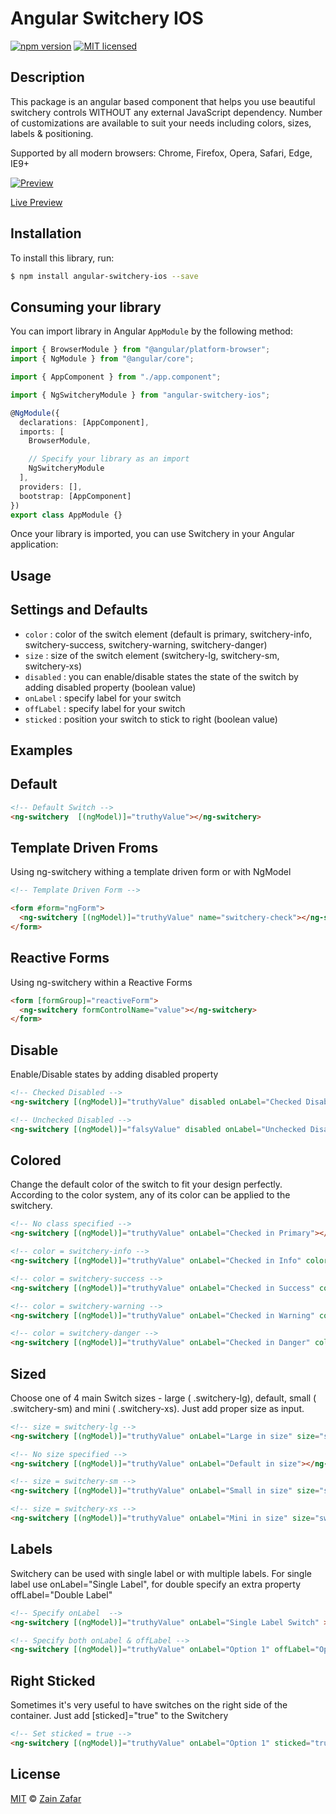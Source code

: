 # Angular Switchery IOS

[![npm version](https://badge.fury.io/js/angular-switchery-ios.svg)](https://badge.fury.io/js/angular-switchery-ios) [![MIT licensed](https://img.shields.io/badge/license-MIT-blue.svg)](https://github.com/zainzafar90/angular-switchery-ios/blob/master/LICENSE)

## Description

This package is an angular based component that helps you use beautiful switchery controls WITHOUT any external JavaScript dependency. Number of customizations are available to suit your needs including colors, sizes, labels & positioning.

Supported by all modern browsers: Chrome, Firefox, Opera, Safari, Edge, IE9+

[![Preview](https://i.imgur.com/iJWeY23.png)](https://zainzafar90.github.io/angular-switchery-ios/)

[Live Preview](https://zainzafar90.github.io/angular-switchery-ios/)

## Installation

To install this library, run:

```bash
$ npm install angular-switchery-ios --save
```

## Consuming your library

You can import library in Angular `AppModule` by the following method:

```typescript
import { BrowserModule } from "@angular/platform-browser";
import { NgModule } from "@angular/core";

import { AppComponent } from "./app.component";

import { NgSwitcheryModule } from "angular-switchery-ios";

@NgModule({
  declarations: [AppComponent],
  imports: [
    BrowserModule,

    // Specify your library as an import
    NgSwitcheryModule
  ],
  providers: [],
  bootstrap: [AppComponent]
})
export class AppModule {}
```

Once your library is imported, you can use Switchery in your Angular application:

## Usage

## Settings and Defaults

* `color` : color of the switch element (default is primary, switchery-info, switchery-success, switchery-warning, switchery-danger)
* `size` : size of the switch element (switchery-lg, switchery-sm, switchery-xs)
* `disabled` : you can enable/disable states the state of the switch by adding disabled property (boolean value)
* `onLabel` : specify label for your switch
* `offLabel` : specify label for your switch
* `sticked` : position your switch to stick to right (boolean value)

## Examples

## Default

```html
<!-- Default Switch -->
<ng-switchery  [(ngModel)]="truthyValue"></ng-switchery>
```


## Template Driven Froms

Using ng-switchery withing a template driven form or with NgModel

```html
<!-- Template Driven Form -->

<form #form="ngForm">
  <ng-switchery [(ngModel)]="truthyValue" name="switchery-check"></ng-switchery>
</form>
```

## Reactive Forms

Using ng-switchery within a Reactive Forms


```html
<form [formGroup]="reactiveForm">
  <ng-switchery formControlName="value"></ng-switchery>
</form>
```

## Disable

Enable/Disable states by adding disabled property

```html
<!-- Checked Disabled -->
<ng-switchery [(ngModel)]="truthyValue" disabled onLabel="Checked Disabled"></ng-switchery>

<!-- Unchecked Disabled -->
<ng-switchery [(ngModel)]="falsyValue" disabled onLabel="Unchecked Disabled"></ng-switchery>
```

## Colored

Change the default color of the switch to fit your design perfectly. According to the color system, any of its color can be applied to the switchery.

```html
<!-- No class specified -->
<ng-switchery [(ngModel)]="truthyValue" onLabel="Checked in Primary"></ng-switchery>

<!-- color = switchery-info -->
<ng-switchery [(ngModel)]="truthyValue" onLabel="Checked in Info" color="switchery-info"></ng-switchery>

<!-- color = switchery-success -->
<ng-switchery [(ngModel)]="truthyValue" onLabel="Checked in Success" color="switchery-success"></ng-switchery>

<!-- color = switchery-warning -->
<ng-switchery [(ngModel)]="truthyValue" onLabel="Checked in Warning" color="switchery-warning"></ng-switchery>

<!-- color = switchery-danger -->
<ng-switchery [(ngModel)]="truthyValue" onLabel="Checked in Danger" color="switchery-danger"></ng-switchery>
```

## Sized

Choose one of 4 main Switch sizes - large ( .switchery-lg), default, small ( .switchery-sm) and mini ( .switchery-xs). Just add proper size as input.

```html
<!-- size = switchery-lg -->
<ng-switchery [(ngModel)]="truthyValue" onLabel="Large in size" size="switchery-lg"></ng-switchery>

<!-- No size specified -->
<ng-switchery [(ngModel)]="truthyValue" onLabel="Default in size"></ng-switchery>

<!-- size = switchery-sm -->
<ng-switchery [(ngModel)]="truthyValue" onLabel="Small in size" size="switchery-sm"></ng-switchery>

<!-- size = switchery-xs -->
<ng-switchery [(ngModel)]="truthyValue" onLabel="Mini in size" size="switchery-xs"></ng-switchery>
```

## Labels

Switchery can be used with single label or with multiple labels. For single label use onLabel="Single Label", for double specify an extra property offLabel="Double Label"

```html
<!-- Specify onLabel  -->
<ng-switchery [(ngModel)]="truthyValue" onLabel="Single Label Switch" ></ng-switchery>

<!-- Specify both onLabel & offLabel -->
<ng-switchery [(ngModel)]="truthyValue" onLabel="Option 1" offLabel="Option 2"></ng-switchery>
```

## Right Sticked

Sometimes it's very useful to have switches on the right side of the container. Just add [sticked]="true" to the Switchery

```html
<!-- Set sticked = true -->
<ng-switchery [(ngModel)]="truthyValue" onLabel="Option 1" sticked="true"></ng-switchery>
```

## License

[MIT](https://opensource.org/licenses/MIT) © [Zain Zafar](mailto:zainzafar90@gmail.com)

